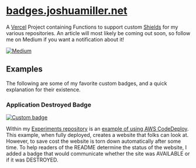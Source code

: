 # [badges.joshuamiller.net](https://badges.joshuamiller.net/)

A [Vercel](https://vercel.com/) Project containing Functions to support custom [Shields](https://shields.io/) for my various repositories. An article will most likely be coming out soon, so follow me on Medium if you want a notification about it!

[![Medium](https://img.shields.io/badge/Follow%20on-Medium-lightgrey)](https://medium.com/@JoshuaTheMiller)

## Examples

The following are some of my favorite custom badges, and a quick explanation for their existence.

### Application Destroyed Badge

[![Custom badge](https://img.shields.io/endpoint?style=flat-square&url=https%3A%2F%2Fbadges.joshuamiller.net%2Fapi%2Fshield%2Fcodedeployexample.go)](https://dev.azure.com/JoshuaTheMiller/PublicExamples/_build?definitionId=3)

Within my [Experiments repository](https://github.com/JoshuaTheMiller/Experiments) is an [example of using AWS CodeDeploy](https://github.com/JoshuaTheMiller/Experiments/tree/main/aws/codedeploy). This example, when fully deployed, creates a website that folks can look at. However, to save cost the website is torn down automatically after some time. To help readers of the README determine the status of the website, I added a badge that would communicate whether the site was AVAILABLE or if it was DESTROYED.